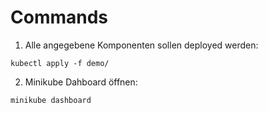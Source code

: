 # Commands

1. Alle angegebene Komponenten sollen deployed werden:

```
kubectl apply -f demo/
```


2. Minikube Dahboard öffnen:
```
minikube dashboard
```



